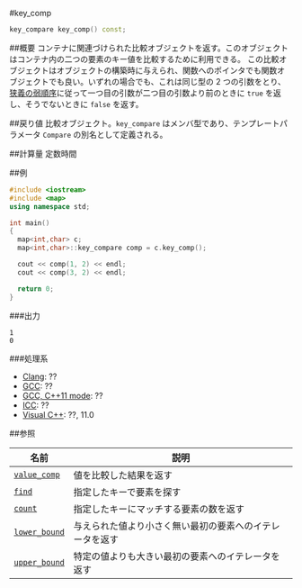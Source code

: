 #key_comp
```cpp
key_compare key_comp() const;
```

##概要
コンテナに関連づけられた比較オブジェクトを返す。このオブジェクトはコンテナ内の二つの要素のキー値を比較するために利用できる。 
この比較オブジェクトはオブジェクトの構築時に与えられ、関数へのポインタでも関数オブジェクトでも良い。いずれの場合でも、これは同じ型の 2 つの引数をとり、[狭義の弱順序](/reference/algorithm.md#strict-weak-ordering)に従って一つ目の引数が二つ目の引数より前のときに `true` を返し、そうでないときに `false` を返す。 


##戻り値
比較オブジェクト。`key_compare` はメンバ型であり、テンプレートパラメータ `Compare` の別名として定義される。


##計算量
定数時間


##例
```cpp
#include <iostream>
#include <map>
using namespace std;

int main()
{
  map<int,char> c;
  map<int,char>::key_compare comp = c.key_comp();

  cout << comp(1, 2) << endl;
  cout << comp(3, 2) << endl;

  return 0;
}
```

###出力
```
1
0
```

###処理系
- [Clang](/implementation.md#clang): ??
- [GCC](/implementation.md#gcc): ??
- [GCC, C++11 mode](/implementation.md#gcc): ??
- [ICC](/implementation.md#icc): ??
- [Visual C++](/implementation.md#visual_cpp): ??, 11.0

##参照

| 名前 | 説明|
|-------------------------------------------------------------------------------------------------|--------------------------------------------------------------------------------------|
| [`value_comp`](/reference/map/map/value_comp.md) | 値を比較した結果を返す |
| [`find`](/reference/map/map/find.md) | 指定したキーで要素を探す |
| [`count`](/reference/map/map/count.md) | 指定したキーにマッチする要素の数を返す |
| [`lower_bound`](/reference/map/map/lower_bound.md) | 与えられた値より小さく無い最初の要素へのイテレータを返す |
| [`upper_bound`](/reference/map/map/upper_bound.md) | 特定の値よりも大きい最初の要素へのイテレータを返す |


